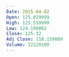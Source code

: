```yaml
---
Date: 2015-04-02
Open: 125.029999
High: 125.559998
Low: 124.190002
Close: 125.32
Adj Close: 118.159889
Volume: 32220100
---
```

